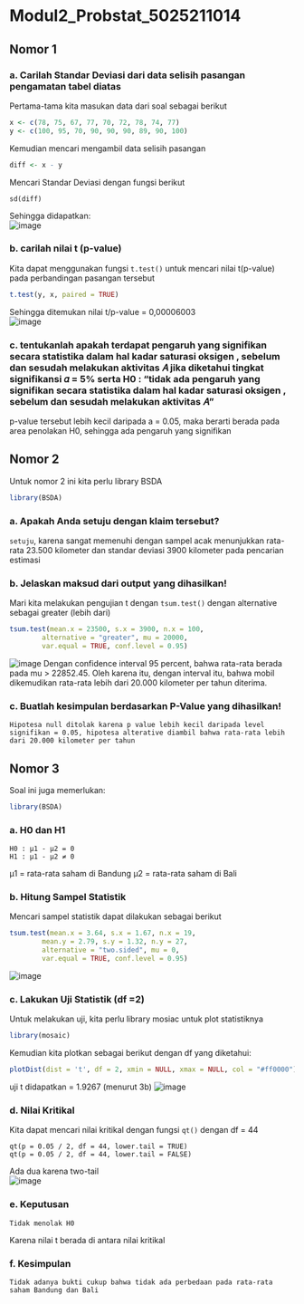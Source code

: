 # Modul2_Probstat_5025211014

## Nomor 1 
### a. Carilah Standar Deviasi dari data selisih pasangan pengamatan tabel diatas
Pertama-tama kita masukan data dari soal sebagai berikut
```R
x <- c(78, 75, 67, 77, 70, 72, 78, 74, 77)
y <- c(100, 95, 70, 90, 90, 90, 89, 90, 100)
```
Kemudian mencari mengambil data selisih pasangan
```R
diff <- x - y
```
Mencari Standar Deviasi dengan fungsi berikut
```
sd(diff)
```
Sehingga didapatkan:\
![image](https://user-images.githubusercontent.com/90879937/207218518-36093834-9443-4b61-8c76-e7c3a6da9d65.png)

### b. carilah nilai t (p-value)
Kita dapat menggunakan fungsi `t.test()` untuk mencari nilai t(p-value) pada perbandingan pasangan tersebut
```R
t.test(y, x, paired = TRUE)
```
Sehingga ditemukan nilai t/p-value = 0,00006003\
![image](https://user-images.githubusercontent.com/90879937/207219043-aea777a5-b72f-4499-8133-b145f0a55367.png)

### c. tentukanlah apakah terdapat pengaruh yang signifikan secara statistika dalam hal kadar saturasi oksigen , sebelum dan sesudah melakukan aktivitas 𝐴 jika diketahui tingkat signifikansi 𝛼 = 5% serta H0 : “tidak ada pengaruh yang signifikan secara statistika dalam hal kadar saturasi oksigen , sebelum dan sesudah melakukan aktivitas 𝐴”
p-value tersebut lebih kecil daripada a = 0.05, maka berarti berada pada area penolakan H0, sehingga ada pengaruh yang signifikan

## Nomor 2
Untuk nomor 2 ini kita perlu library BSDA
```R
library(BSDA)
```
### a. Apakah Anda setuju dengan klaim tersebut?
`setuju`, karena sangat memenuhi dengan sampel acak menunjukkan rata-rata 23.500 kilometer dan standar deviasi 3900 kilometer pada pencarian estimasi 

### b. Jelaskan maksud dari output yang dihasilkan! 
Mari kita melakukan pengujian t dengan `tsum.test()` dengan alternative sebagai greater (lebih dari)
```R
tsum.test(mean.x = 23500, s.x = 3900, n.x = 100, 
        alternative = "greater", mu = 20000, 
        var.equal = TRUE, conf.level = 0.95)
```

![image](https://user-images.githubusercontent.com/90879937/207220198-69f7b147-6c66-4e3d-935d-b8b8efe3d8a1.png)
Dengan confidence interval 95 percent, bahwa rata-rata berada pada mu > 22852.45. Oleh karena itu, dengan interval itu, bahwa
mobil dikemudikan rata-rata lebih dari 20.000 kilometer per tahun diterima.

### c. Buatlah kesimpulan berdasarkan P-Value yang dihasilkan!
```
Hipotesa null ditolak karena p value lebih kecil daripada level signifikan = 0.05, hipotesa alterative diambil bahwa rata-rata lebih dari 20.000 kilometer per tahun
```

## Nomor 3
Soal ini juga memerlukan:
```R
library(BSDA)
```
### a. H0 dan H1
```
H0 : μ1 - μ2 = 0
H1 : μ1 - μ2 ≠ 0
```
μ1 = rata-rata saham di Bandung
μ2 = rata-rata saham di Bali

### b. Hitung Sampel Statistik
Mencari sampel statistik dapat dilakukan sebagai berikut
```R
tsum.test(mean.x = 3.64, s.x = 1.67, n.x = 19, 
        mean.y = 2.79, s.y = 1.32, n.y = 27, 
        alternative = "two.sided", mu = 0,
        var.equal = TRUE, conf.level = 0.95)
```
![image](https://user-images.githubusercontent.com/90879937/207225111-317e2419-1ab4-4190-bf90-f9419928cc41.png)

### c. Lakukan Uji Statistik (df =2)
Untuk melakukan uji, kita perlu library mosiac untuk plot statistiknya
```R
library(mosaic)
```
Kemudian kita plotkan sebagai berikut dengan df yang diketahui:
```R
plotDist(dist = 't', df = 2, xmin = NULL, xmax = NULL, col = "#ff0000")
```
uji t didapatkan = 1.9267 (menurut 3b)
![image](https://user-images.githubusercontent.com/90879937/207225609-cb4587cc-4a35-4793-ae17-d67b29285cc9.png)


### d. Nilai Kritikal
Kita dapat mencari nilai kritikal dengan fungsi `qt()` dengan df = 44 
```
qt(p = 0.05 / 2, df = 44, lower.tail = TRUE)
qt(p = 0.05 / 2, df = 44, lower.tail = FALSE)
```
Ada dua karena two-tail\
![image](https://user-images.githubusercontent.com/90879937/207226626-3617a3e2-129b-4ea9-8428-3bf7c42a13f0.png)

### e. Keputusan
```
Tidak menolak H0
```
Karena nilai t berada di antara nilai kritikal
### f. Kesimpulan
```
Tidak adanya bukti cukup bahwa tidak ada perbedaan pada rata-rata saham Bandung dan Bali
```



